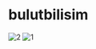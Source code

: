 ﻿# bulutbilisim
![2](https://github.com/OrhanULUTAS/bulutbilisim/assets/116510623/aa9f5ff1-6b9b-46c2-9c00-c9d84b6be3d3)
![1](https://github.com/OrhanULUTAS/bulutbilisim/assets/116510623/7cabbd00-5b57-4300-be61-16b416037808)
